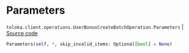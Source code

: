 # Parameters
`toloka.client.operations.UserBonusCreateBatchOperation.Parameters` | [Source code](https://github.com/Toloka/toloka-kit/blob/v1.2.1/src/client/operations.py#L396)

```python
Parameters(self, *, skip_invalid_items: Optional[bool] = None)
```

